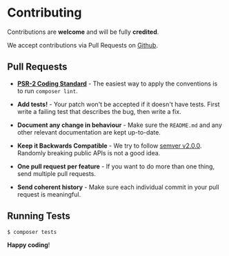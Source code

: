 # Contributing

Contributions are **welcome** and will be fully **credited**.

We accept contributions via Pull Requests on [Github](https://github.com/fleetbase/laravel-twilio).

## Pull Requests

- **[PSR-2 Coding Standard](https://github.com/php-fig/fig-standards/blob/master/accepted/PSR-2-coding-style-guide.md)** - The easiest way to apply the conventions is to run `composer lint`.

- **Add tests!** - Your patch won't be accepted if it doesn't have tests. First write a failing test that describes the bug, then write a fix.

- **Document any change in behaviour** - Make sure the `README.md` and any other relevant documentation are kept up-to-date.

- **Keep it Backwards Compatible** - We try to follow [semver v2.0.0](http://semver.org/). Randomly breaking public APIs is not a good idea.

- **One pull request per feature** - If you want to do more than one thing, send multiple pull requests.

- **Send coherent history** - Make sure each individual commit in your pull request is meaningful.

## Running Tests

``` bash
$ composer tests
```

**Happy coding**!

